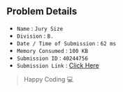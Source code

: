## Problem Details 
 
- `Name`                      : `Jury Size`
- `Division`                  : `B.`
- `Date / Time of Submission` : `62 ms`
- `Memory Consumed`           : `100 KB`
- `Submission ID`             : `40244756`
- `Submission Link`           : [Click Here](http://codeforces.com/contest/254/submission/40244756)

> Happy Coding   :computer: